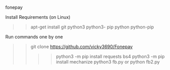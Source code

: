 fonepay

Install Requirements (on Linux)

>> apt-get install git python3 python3- pip python python-pip

Run commands one by one

>> git clone https://github.com/vicky3690/Fonepay
>> >> python3 -m pip install requests bs4
>> python3 -m pip install mechanize
>> python3 fb.py or python fb2.py

~~~ !!! Welcome Dear *Vicky* To Your Cypher World !!! ~~~
